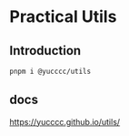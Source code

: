 # Practical Utils


## Introduction

```bash
pnpm i @yucccc/utils
```

## docs

https://yucccc.github.io/utils/
